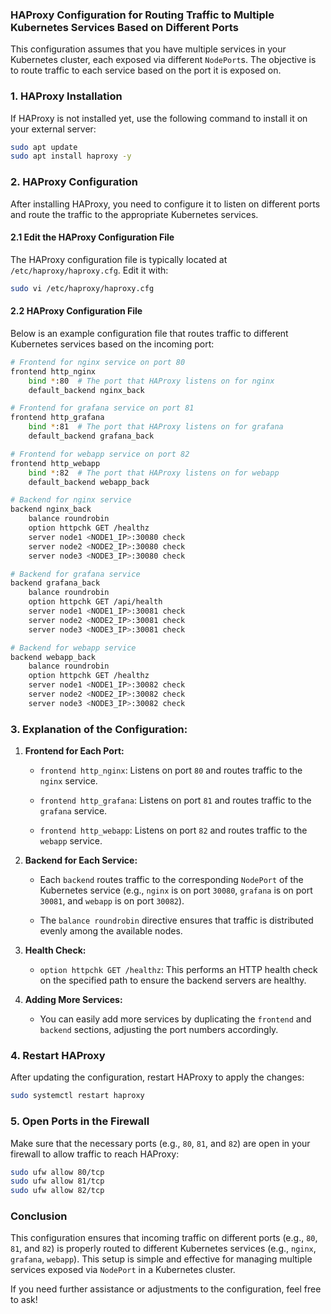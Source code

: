 ### **HAProxy Configuration for Routing Traffic to Multiple Kubernetes Services Based on Different Ports**

This configuration assumes that you have multiple services in your Kubernetes cluster, each exposed via different `NodePort`s. The objective is to route traffic to each service based on the port it is exposed on.

### **1. HAProxy Installation**

If HAProxy is not installed yet, use the following command to install it on your external server:
```bash
sudo apt update
sudo apt install haproxy -y
```


### **2. HAProxy Configuration**

After installing HAProxy, you need to configure it to listen on different ports and route the traffic to the appropriate Kubernetes services.

#### **2.1 Edit the HAProxy Configuration File**

The HAProxy configuration file is typically located at `/etc/haproxy/haproxy.cfg`. Edit it with:

```bash
sudo vi /etc/haproxy/haproxy.cfg
```


#### **2.2 HAProxy Configuration File**

Below is an example configuration file that routes traffic to different Kubernetes services based on the incoming port:

```bash
# Frontend for nginx service on port 80
frontend http_nginx
    bind *:80  # The port that HAProxy listens on for nginx
    default_backend nginx_back

# Frontend for grafana service on port 81
frontend http_grafana
    bind *:81  # The port that HAProxy listens on for grafana
    default_backend grafana_back

# Frontend for webapp service on port 82
frontend http_webapp
    bind *:82  # The port that HAProxy listens on for webapp
    default_backend webapp_back

# Backend for nginx service
backend nginx_back
    balance roundrobin
    option httpchk GET /healthz
    server node1 <NODE1_IP>:30080 check
    server node2 <NODE2_IP>:30080 check
    server node3 <NODE3_IP>:30080 check

# Backend for grafana service
backend grafana_back
    balance roundrobin
    option httpchk GET /api/health
    server node1 <NODE1_IP>:30081 check
    server node2 <NODE2_IP>:30081 check
    server node3 <NODE3_IP>:30081 check

# Backend for webapp service
backend webapp_back
    balance roundrobin
    option httpchk GET /healthz
    server node1 <NODE1_IP>:30082 check
    server node2 <NODE2_IP>:30082 check
    server node3 <NODE3_IP>:30082 check

```

### **3. Explanation of the Configuration:**

1. **Frontend for Each Port:**
    
    - `frontend http_nginx`: Listens on port `80` and routes traffic to the `nginx` service.
        
    - `frontend http_grafana`: Listens on port `81` and routes traffic to the `grafana` service.
        
    - `frontend http_webapp`: Listens on port `82` and routes traffic to the `webapp` service.
        
2. **Backend for Each Service:**
    
    - Each `backend` routes traffic to the corresponding `NodePort` of the Kubernetes service (e.g., `nginx` is on port `30080`, `grafana` is on port `30081`, and `webapp` is on port `30082`).
        
    - The `balance roundrobin` directive ensures that traffic is distributed evenly among the available nodes.
        
3. **Health Check:**
    
    - `option httpchk GET /healthz`: This performs an HTTP health check on the specified path to ensure the backend servers are healthy.
        
4. **Adding More Services:**
    
    - You can easily add more services by duplicating the `frontend` and `backend` sections, adjusting the port numbers accordingly.
        

### **4. Restart HAProxy**

After updating the configuration, restart HAProxy to apply the changes:

```bash
sudo systemctl restart haproxy
```

### **5. Open Ports in the Firewall**

Make sure that the necessary ports (e.g., `80`, `81`, and `82`) are open in your firewall to allow traffic to reach HAProxy:
```bash
sudo ufw allow 80/tcp
sudo ufw allow 81/tcp
sudo ufw allow 82/tcp

```

### **Conclusion**

This configuration ensures that incoming traffic on different ports (e.g., `80`, `81`, and `82`) is properly routed to different Kubernetes services (e.g., `nginx`, `grafana`, `webapp`). This setup is simple and effective for managing multiple services exposed via `NodePort` in a Kubernetes cluster.

If you need further assistance or adjustments to the configuration, feel free to ask!
